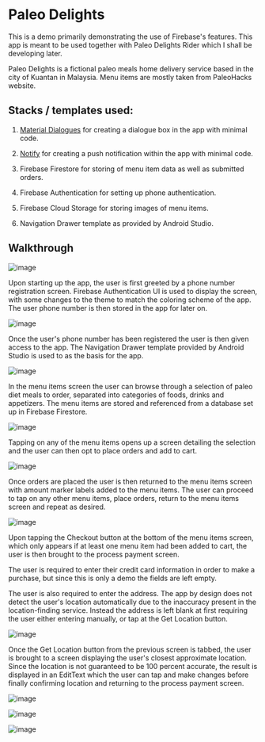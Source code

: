 # Paleo Delights

This is a demo primarily demonstrating the use of Firebase's features. This app is meant to be used together with Paleo Delights Rider which I shall be developing later. 

Paleo Delights is a fictional paleo meals home delivery service based in the city of Kuantan in Malaysia. Menu items are mostly taken from PaleoHacks website. 

## Stacks / templates used:

1. [Material Dialogues](https://github.com/afollestad/material-dialogs) for creating a dialogue box in the app with minimal code.

2. [Notify](https://github.com/Karn/notify) for creating a push notification within the app with minimal code.

3. Firebase Firestore for storing of menu item data as well as submitted orders.

4. Firebase Authentication for setting up phone authentication.

5. Firebase Cloud Storage for storing images of menu items.

6. Navigation Drawer template as provided by Android Studio. 

## Walkthrough 

![image](https://user-images.githubusercontent.com/40174427/83353722-267f2280-a387-11ea-8aad-3c39827fe34d.png)

Upon starting up the app, the user is first greeted by a phone number registration screen. Firebase Authentication UI is used to display the screen, with some changes to the theme to match the coloring scheme of the app. The user phone number is then stored in the app for later on.

![image](https://user-images.githubusercontent.com/40174427/83354036-2bdd6c80-a389-11ea-9003-609a8eb5f4a7.png)

Once the user's phone number has been registered the user is then given access to the app. The Navigation Drawer template provided by Android Studio is used to as the basis for the app. 

![image](https://user-images.githubusercontent.com/40174427/83354055-431c5a00-a389-11ea-971f-7fa9655e9e37.png)

In the menu items screen the user can browse through a selection of paleo diet meals to order, separated into categories of foods, drinks and appetizers. The menu items are stored and referenced from a database set up in Firebase Firestore.

![image](https://user-images.githubusercontent.com/40174427/83354071-57605700-a389-11ea-8dbb-d2fe0ae7346f.png)

Tapping on any of the menu items opens up a screen detailing the selection and the user can then opt to place orders and add to cart.

![image](https://user-images.githubusercontent.com/40174427/83354081-6a732700-a389-11ea-936a-bbba4f98df1b.png)

Once orders are placed the user is then returned to the menu items screen with amount marker labels added to the menu items. The user can proceed to tap on any other menu items, place orders, return to the menu items screen and repeat as desired.

![image](https://user-images.githubusercontent.com/40174427/83354101-87a7f580-a389-11ea-8904-487e6564e149.png)

Upon tapping the Checkout button at the bottom of the menu items screen, which only appears if at least one menu item had been added to cart, the user is then brought to the process payment screen. 

The user is required to enter their credit card information in order to make a purchase, but since this is only a demo the fields are left empty.

The user is also required to enter the address. The app by design does not detect the user's location automatically due to the inaccuracy present in the location-finding service. Instead the address is left blank at first requiring the user either entering manually, or tap at the Get Location button.

![image](https://user-images.githubusercontent.com/40174427/83354117-9bebf280-a389-11ea-8ded-39d4d663911c.png)

Once the Get Location button from the previous screen is tabbed, the user is brought to a screen displaying the user's closest approximate location. Since the location is not guaranteed to be 100 percent accurate, the result is displayed in an EditText which the user can tap and make changes before finally confirming location and returning to the process payment screen.

![image](https://user-images.githubusercontent.com/40174427/83354130-b02fef80-a389-11ea-86d7-8f27dd9eff3a.png)



![image](https://user-images.githubusercontent.com/40174427/83354143-c2119280-a389-11ea-8d3e-c3aac78fd1db.png)

![image](https://user-images.githubusercontent.com/40174427/83354169-e2d9e800-a389-11ea-836e-acf87c510d10.png)
